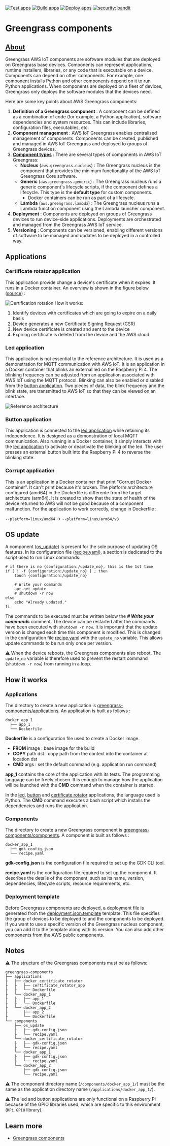 [![Test apps](https://github.com/56kcloud/aws-iot-reference-architecture/actions/workflows/test-apps.yml/badge.svg)](https://github.com/56kcloud/aws-iot-reference-architecture/actions/workflows/test-apps.yml)
[![Build apps](https://github.com/56kcloud/aws-iot-reference-architecture/actions/workflows/build-apps.yml/badge.svg)](https://github.com/56kcloud/aws-iot-reference-architecture/actions/workflows/build-apps.yml)
[![Deploy apps](https://github.com/56kcloud/aws-iot-reference-architecture/actions/workflows/deploy-apps.yml/badge.svg)](https://github.com/56kcloud/aws-iot-reference-architecture/actions/workflows/deploy-apps.yml)
[![security: bandit](https://img.shields.io/badge/security-bandit-yellow.svg)](https://github.com/PyCQA/bandit)

# Greengrass components
## [About](https://docs.aws.amazon.com/greengrass/v2/developerguide/greengrass-components.html)
Greengrass AWS IoT components are software modules that are deployed on Greengrass base devices. Components can represent applications, runtime installers, libraries, or any code that is executable on a device. Components can depend on other components. For example, one component installs Python and other components depend on it to run Python applications. When components are deployed on a fleet of devices, Greengrass only deploys the software modules that the devices need.

Here are some key points about AWS Greengrass components:

1. **Definition of a Greengrass component** : A component can be defined as a combination of code (for example, a Python application), software dependencies and system resources. This can include libraries, configuration files, executables, etc.
2. **Component management** : AWS IoT Greengrass enables centralised management of components. Components can be created, published and managed in AWS IoT Greengrass and deployed to groups of Greengrass devices.
3. [**Component types**](https://docs.aws.amazon.com/en_en/greengrass/v2/developerguide/develop-greengrass-components.html#component-types) : There are several types of components in AWS IoT Greengrass:
   - **Nucleus** (`aws.greengrass.nucleus`) : The Greengrass nucleus is the component that provides the minimum functionality of the AWS IoT Greengrass Core software.
   - **Generic** (`aws.greengrass.generic`) : The Greengrass nucleus runs a generic component's lifecycle scripts, if the component defines a lifecycle. This type is the **default type** for custom components.
     - Docker containers can be run as part of a lifecycle.
   - **Lambda** (`aws.greengrass.lambda`) : The Greengrass nucleus runs a Lambda function component using the Lambda launcher component.
4. **Deployment** : Components are deployed on groups of Greengrass devices to run device-side applications. Deployments are orchestrated and managed from the Greengrass AWS IoT service.
5. **Versioning** : Components can be versioned, enabling different versions of software to be managed and updates to be deployed in a controlled way.

## Applications
### Certificate rotator application
This application provide change a device's certificate when it expires. It runs in a Docker container. An overview is shown in the figure below ([source](https://aws.amazon.com/fr/blogs/iot/how-to-manage-iot-device-certificate-rotation-using-aws-iot/)) :

![Certification rotation](./../docs/images/CertificateRotation_Overview.png)
How it works:
  1. Identify devices with certificates which are going to expire on a daily basis
  2. Device generates a new Certificate Signing Request (CSR)
  3. New device certificate is created and sent to the device
  4. Expiring certificate is deleted from the device and the AWS cloud

### Led application
This application is not essential to the reference architecture. It is used as a demonstration for MQTT communication with AWS IoT. It is an application in a Docker container that blinks an external led on the Raspberry Pi 4. The blinking frequency can be adjusted from an application associated with AWS IoT using the MQTT protocol. Blinking can also be enabled or disabled from the [button application](#button-application). Two pieces of data, the blink frequency and the blink state, are transmitted to AWS IoT so that they can be viewed on an interface.

![Reference architecture](/docs/images/UseCase_Led_Button_Apps.png)

### Button application
This application is connected to the [led application](#led-application) while retaining its independence. It is designed as a demonstration of local MQTT communication. Also running in a Docker container, it simply interacts with the [led application](#led-application) to activate or deactivate the blinking of the led. The user presses an external button built into the Raspberry Pi 4 to reverse the blinking state.

### Corrupt application
This is an application in a Docker container that print "Corrupt Docker container". It can't print because it's broken. The platform architecture configured (amd64) in the Dockerfile is differente from the target architecture (arm64). It is created to show that the state of health of the device returned to AWS will not be good because of a component malfunction.
For the application to work correctly, change in Dockerfile :

`--platform=linux/amd64` → `--platform=linux/arm64/v8`

## OS update
A component ([os_update](./components/os_update/)) is present for the sole purpose of updating OS features. In its configuration file ([recipe.yaml](./components/os_update/recipe.yaml)), a section is dedicated to the script used to run Linux commands:
```
# if there is no {configuration:/update_no}, this is the 1st time
if [ ! -f {configuration:/update_no} ] ; then
    touch {configuration:/update_no}

    # Write your commands
    apt-get update
    # shutdown -r now
else
    echo "Already updated."
fi
```
The commands to be executed must be written below the ***# Write your commands*** comment. The device can be restarted after the commands have been executed with `shutdown -r now`.
It is important that the update version is changed each time this component is modified. This is changed in the configuration file [recipe.yaml](./components/os_update/recipe.yaml) with the `update_no` variable. This allows update commands to be run only once per version.

⚠️ When the device reboots, the Greengrass components also reboot. The `update_no` variable is therefore used to prevent the restart command (`shutdown -r now`) from running in a loop.

## How it works
### Applications
The directory to create a new application is [greengrass-components/applications](./applications/). An application is built as follows :
```
docker_app_1
  ├── app_1
  └── Dockerfile
```
**Dockerfile** is a configuration file used to create a Docker image.
- **FROM** image : base image for the build
- **COPY** path dst : copy path from the context into the container at location dst
- **CMD** args : set the default command (e.g. application run command)

**app_1** contains the core of the application with its tests. The programming language can be freely chosen. It is enough to manage how the application will be launched with the **CMD** command when the container is started.

In the [led](./applications/docker_led/), [button](./applications/docker_button/) and [certificate rotator](./applications/docker_certificate_rotator/) applications, the language used is Python. The **CMD** command executes a bash script which installs the dependencies and runs the application.

### Components
The directory to create a new Greengrass component is [greengrass-components/components](./components/). A component is built as follows :
```
docker_app_1
  ├── gdk-config.json
  └── recipe.yaml
```
**gdk-config.json** is the configuration file required to set up the GDK CLI tool.

**recipe.yaml** is the configuration file required to set up the component. It describes the details of the component, such as its name, version, dependencies, lifecycle scripts, resource requirements, etc.

### Deployment template
Before Greengrass components are deployed, a deployment file is generated from the [deployment.json.template](./components/deployment.json.template) template. This file specifies the group of devices to be deployed to and the components to be deployed. If you want to use a specific version of the Greengrass nucleus component, you can add it to the template along with its version. You can also add other components from the AWS public components.

## Notes
⚠️ The structure of the Greengrass components must be as follows:
```
greengrass-components
├── applications
├   ├── docker_certificate_rotator
├   ├   ├── certificate_rotator_app
├   ├   └── Dockerfile
├   └── docker_app_1
├   ├   ├── app_1
├   ├   └── Dockerfile
├   └── docker_app_2
├       ├── app_2
├       └── Dockerfile
└── components
    ├── os_update
    ├   ├── gdk-config.json
    ├   └── recipe.yaml
    └── docker_certificate_rotator
    ├   ├── gdk-config.json
    ├   └── recipe.yaml
    └── docker_app_1
    ├   ├── gdk-config.json
    ├   └── recipe.yaml
    └── docker_app_2
        ├── gdk-config.json
        └── recipe.yaml
```

⚠️ The component directory name (`/components/docker_app_1/`) must be the same as the application directory name (`/applications/docker_app_1/`).

⚠️ The led and button applications are only functional on a Raspberry Pi because of the GPIO libraries used, which are specific to this environment (`RPi.GPIO` library).

## Learn more
- [Greengrass components](https://docs.aws.amazon.com/greengrass/v2/developerguide/greengrass-components.html)